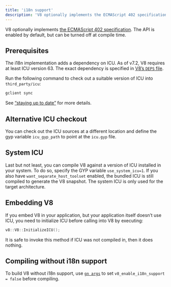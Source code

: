 ```yaml
---
title: 'i18n support'
description: 'V8 optionally implements the ECMAScript 402 specification. The API is enabled by default, but can be turned off at compile time.'
---
```

V8 optionally implements [the ECMAScript 402 specification](https://tc39.es/ecma402/). The API is enabled by default, but can be turned off at compile time.

## Prerequisites

The i18n implementation adds a dependency on ICU. As of v7.2, V8 requires at least ICU version 63. The exact dependency is specified in [V8’s `DEPS` file](https://chromium.googlesource.com/v8/v8.git/+/master/DEPS).

Run the following command to check out a suitable version of ICU into `third_party/icu`:

```bash
gclient sync
```

See [“staying up to date”](/docs/source-code#staying-up-to-date) for more details.

## Alternative ICU checkout

You can check out the ICU sources at a different location and define the gyp variable `icu_gyp_path` to point at the `icu.gyp` file.

## System ICU

Last but not least, you can compile V8 against a version of ICU installed in your system. To do so, specify the GYP variable `use_system_icu=1`. If you also have `want_separate_host_toolset` enabled, the bundled ICU is still compiled to generate the V8 snapshot. The system ICU is only used for the target architecture.

## Embedding V8

If you embed V8 in your application, but your application itself doesn’t use ICU, you need to initialize ICU before calling into V8 by executing:

```cpp
v8::V8::InitializeICU();
```

It is safe to invoke this method if ICU was not compiled in, then it does nothing.

## Compiling without i18n support

To build V8 without i18n support, use [`gn args`](/docs/build-gn#gn) to set `v8_enable_i18n_support = false` before compiling.
